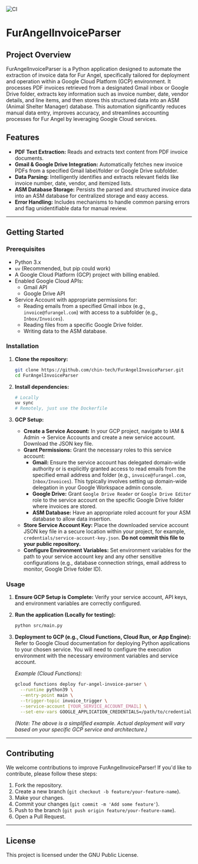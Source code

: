 ![CI](https://github.com/chin-tech/FurAngelInvoiceParser/actions/workflows/ci.yml/badge.svg)
# FurAngelInvoiceParser

## Project Overview

FurAngelInvoiceParser is a Python application designed to automate the extraction of invoice data for Fur Angel, specifically tailored for deployment and operation within a Google Cloud Platform (GCP) environment. It processes PDF invoices retrieved from a designated Gmail inbox or Google Drive folder, extracts key information such as invoice number, date, vendor details, and line items, and then stores this structured data into an ASM (Animal Shelter Manager) database. This automation significantly reduces manual data entry, improves accuracy, and streamlines accounting processes for Fur Angel by leveraging Google Cloud services.

## Features

  * **PDF Text Extraction:** Reads and extracts text content from PDF invoice documents.
  * **Gmail & Google Drive Integration:** Automatically fetches new invoice PDFs from a specified Gmail label/folder or Google Drive subfolder.
  * **Data Parsing:** Intelligently identifies and extracts relevant fields like invoice number, date, vendor, and itemized lists.
  * **ASM Database Storage:** Persists the parsed and structured invoice data into an ASM database for centralized storage and easy access.
  * **Error Handling:** Includes mechanisms to handle common parsing errors and flag unidentifiable data for manual review.

-----

## Getting Started

### Prerequisites

  * Python 3.x
  * `uv` (Recommended, but pip could work)
  * A Google Cloud Platform (GCP) project with billing enabled.
  * Enabled Google Cloud APIs:
      * Gmail API
      * Google Drive API
  * Service Account with appropriate permissions for:
      * Reading emails from a specified Gmail inbox (e.g., `invoice@furangel.com`) with access to a subfolder (e.g., `Inbox/Invoices`).
      * Reading files from a specific Google Drive folder.
      * Writing data to the ASM database.

### Installation

1.  **Clone the repository:**

    ```bash
    git clone https://github.com/chin-tech/FurAngelInvoiceParser.git
    cd FurAngelInvoiceParser
    ```

2.  **Install dependencies:**

    ```bash
    # Locally
    uv sync
    # Remotely, just use the Dockerfile
    ```

3.  **GCP Setup:**

      * **Create a Service Account:** In your GCP project, navigate to IAM & Admin -\> Service Accounts and create a new service account. Download the JSON key file.
      * **Grant Permissions:** Grant the necessary roles to this service account:
          * **Gmail:** Ensure the service account has delegated domain-wide authority or is explicitly granted access to read emails from the specified email address and folder (e.g., `invoice@furangel.com`, `Inbox/Invoices`). This typically involves setting up domain-wide delegation in your Google Workspace admin console.
          * **Google Drive:** Grant `Google Drive Reader` or `Google Drive Editor` role to the service account on the specific Google Drive folder where invoices are stored.
          * **ASM Database:** Have an appropriate roled account for your ASM database  to allow data insertion.
      * **Store Service Account Key:** Place the downloaded service account JSON key file in a secure location within your project, for example, `credentials/service-account-key.json`. **Do not commit this file to your public repository.**
      * **Configure Environment Variables:** Set environment variables for the path to your service account key and any other sensitive configurations (e.g., database connection strings, email address to monitor, Google Drive folder ID).

### Usage

1.  **Ensure GCP Setup is Complete:** Verify your service account, API keys, and environment variables are correctly configured.

2.  **Run the application (Locally for testing):**

    ```bash
    python src/main.py
    ```

3.  **Deployment to GCP (e.g., Cloud Functions, Cloud Run, or App Engine):**
    Refer to Google Cloud documentation for deploying Python applications to your chosen service. You will need to configure the execution environment with the necessary environment variables and service account.

    *Example (Cloud Functions):*

    ```bash
    gcloud functions deploy fur-angel-invoice-parser \
      --runtime python39 \
      --entry-point main \
      --trigger-topic invoice_trigger \
      --service-account [YOUR_SERVICE_ACCOUNT_EMAIL] \
      --set-env-vars GOOGLE_APPLICATION_CREDENTIALS=/path/to/credentials/service-account-key.json,GMAIL_EMAIL=invoice@furangel.com,DRIVE_FOLDER_ID=your_drive_folder_id,ASM_DB_CONNECTION_STRING=your_db_connection_string
    ```

    *(Note: The above is a simplified example. Actual deployment will vary based on your specific GCP service and architecture.)*

-----
## Contributing

We welcome contributions to improve FurAngelInvoiceParser\! If you'd like to contribute, please follow these steps:

1.  Fork the repository.
2.  Create a new branch (`git checkout -b feature/your-feature-name`).
3.  Make your changes.
4.  Commit your changes (`git commit -m 'Add some feature'`).
5.  Push to the branch (`git push origin feature/your-feature-name`).
6.  Open a Pull Request.

-----

## License

This project is licensed under the GNU Public License.
